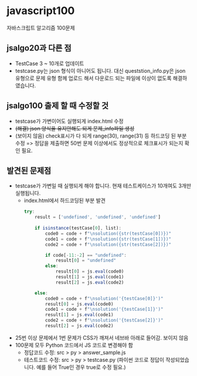# javascript100
자바스크립트 알고리즘 100문제


## jsalgo20과 다른 점
* TestCase 3 ~ 10개로 업데이트
* testcase.py는 json 형식이 아니어도 됩니다. 대신 queststion_info.py은 json 유형으로 문제 유형 함께 업로드 해서 다운로드 되는 파일에 이상이 없도록 해결하였습니다.

## jsalgo100 출제 할 때 수정할 것
* testcase가 가변이어도 실행되게 index.html 수정
* ~~(해결) json 양식을 유지안해도 되게 문제_info파일 생성~~
* (보이지 않음) check표시가 다 되게 range(30), range(31) 등 하드코딩 된 부분 수정 => 정답을 제출하면 50번 문제 이상에서도 정상적으로 체크표시가 되는지 확인 필요.

## 발견된 문제점
* testcase가 가변일 때 실행되게 해야 합니다. 현재 테스트케이스가 10개여도 3개만 실행됩니다.
    * index.html에서 하드코딩된 부분 발견
        ```js
        try:
            result = ['undefined', 'undefined', 'undefined']
            
            if isinstance(testCase[0], list):
                code0 = code + f"\nsolution({str(testCase[0])})"
                code1 = code + f"\nsolution({str(testCase[1])})"
                code2 = code + f"\nsolution({str(testCase[2])})"

                if code[-11:-2] == "undefined":
                    result[0] = "undefined"
                else:
                    result[0] = js.eval(code0)
                    result[1] = js.eval(code1)
                    result[2] = js.eval(code2)

            else:
                code0 = code + f"\nsolution('{testCase[0]}')"
                result[0] = js.eval(code0)
                code1 = code + f"\nsolution('{testCase[1]}')"
                result[1] = js.eval(code1)
                code2 = code + f"\nsolution('{testCase[2]}')"
                result[2] = js.eval(code2)
        ```
* 25번 이상 문제에서 1번 문제가 CSS가 깨져서 네브바 아래로 들어감. 보이지 않음
* 100문제 모두 Python 코드에서 JS 코드로 변경해야 함
    * 정답코드 수정: src > py > answer_sample.js
    * 테스트코드 수정: src > py > testcase.py (파이썬 코드로 정답이 작성되었습니다. 예를 들어 True인 경우 true로 수정 필요.)
